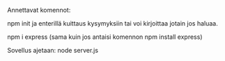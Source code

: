 Annettavat komennot:

npm init ja enterillä kuittaus kysymyksiin tai voi kirjoittaa jotain jos haluaa.

npm i express (sama kuin jos antaisi komennon npm install express)

Sovellus ajetaan: node server.js
